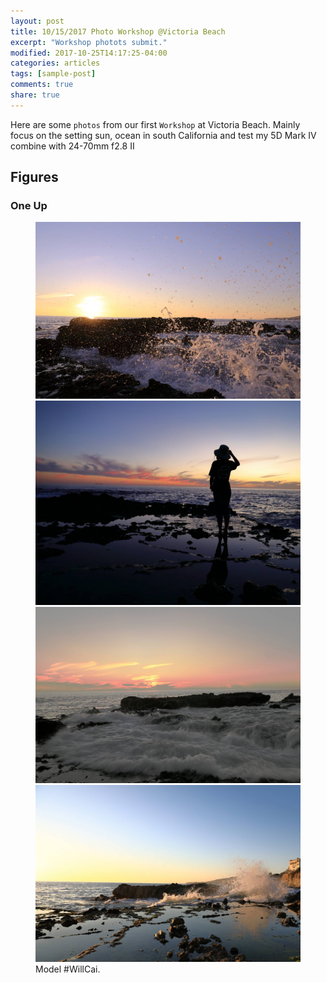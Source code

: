 ```yaml
---
layout: post
title: 10/15/2017 Photo Workshop @Victoria Beach
excerpt: "Workshop photots submit."
modified: 2017-10-25T14:17:25-04:00
categories: articles
tags: [sample-post]
comments: true
share: true
---
```


Here are some `photos` from our first `Workshop` at Victoria Beach. Mainly focus on the setting sun, ocean in south California and test my 5D Mark IV combine with 24-70mm f2.8 II 

## Figures 

### One Up

<figure>
    <img src="/images/mmexport1508696872606.jpg">
    <img src="/images/mmexport1508696878116.jpg">
    <img src="/images/mmexport1508696882728.jpg">
    <img src="/images/mmexport1508696886733.jpg">
    <figcaption>Model #WillCai.</figcaption>
</figure>
